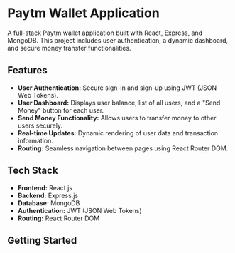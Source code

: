 # Paytm Wallet Application

A full-stack Paytm wallet application built with React, Express, and MongoDB. This project includes user authentication, a dynamic dashboard, and secure money transfer functionalities.

## Features

- **User Authentication:** Secure sign-in and sign-up using JWT (JSON Web Tokens).
- **User Dashboard:** Displays user balance, list of all users, and a "Send Money" button for each user.
- **Send Money Functionality:** Allows users to transfer money to other users securely.
- **Real-time Updates:** Dynamic rendering of user data and transaction information.
- **Routing:** Seamless navigation between pages using React Router DOM.

## Tech Stack

- **Frontend:** React.js
- **Backend:** Express.js
- **Database:** MongoDB
- **Authentication:** JWT (JSON Web Tokens)
- **Routing:** React Router DOM

## Getting Started
